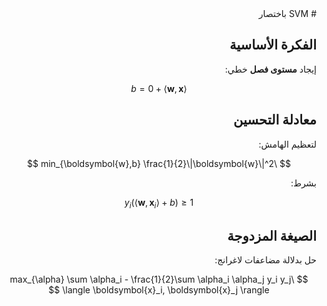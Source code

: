 <div dir="rtl">
# SVM باختصار

## الفكرة الأساسية
إيجاد **مستوى فصل** خطي:

$$
\langle \boldsymbol{w}, \boldsymbol{x} \rangle + b = 0
$$

## معادلة التحسين
لتعظيم الهامش:

$$
\min_{\boldsymbol{w},b} \frac{1}{2}\|\boldsymbol{w}\|^2
$$

بشرط:

$$
y_i(\langle \boldsymbol{w}, \boldsymbol{x}_i \rangle + b) \geq 1
$$

## الصيغة المزدوجة
حل بدلالة مضاعفات لاغرانج:

$$
\max_{\alpha} \sum \alpha_i - \frac{1}{2}\sum \alpha_i \alpha_j y_i y_j \langle \boldsymbol{x}_i, \boldsymbol{x}_j \rangle
$$

</div>

